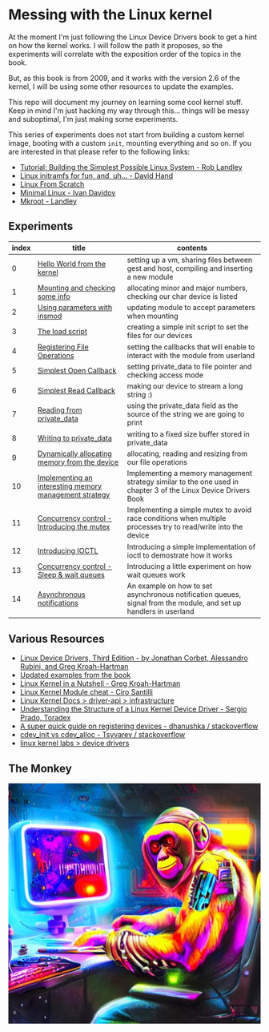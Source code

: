 # Messing with the Linux kernel

At the moment I'm just following the Linux Device Drivers book to get a hint on how the kernel works. I will follow the path it proposes, so the experiments will correlate with the exposition order of the topics in the book.

But, as this book is from 2009, and it works with the version 2.6 of the kernel, I will be using some other resources to update the examples.

This repo will document my journey on learning some cool kernel stuff.
Keep in mind I'm just hacking my way through this... things will be messy and suboptimal, I'm just making some experiments.

This series of experiments does not start from building a custom kernel image, booting with a custom `init`, mounting everything and so on. If you are interested in that please refer to the following links:

- [Tutorial: Building the Simplest Possible Linux System - Rob Landley](https://www.youtube.com/watch?v=Sk9TatW9ino)
- [Linux initramfs for fun, and, uh... - David Hand](https://www.youtube.com/watch?v=KQjRnuwb7is)
- [Linux From Scratch](https://www.linuxfromscratch.org/)
- [Minimal Linux - Ivan Davidov](https://github.com/ivandavidov/minimal/)
- [Mkroot - Landley](https://github.com/landley/mkroot)

## Experiments

| index | title                                                                                  | contents                                                                                                           |
| ----- | -------------------------------------------------------------------------------------- | ------------------------------------------------------------------------------------------------------------------ |
| 0     | [Hello World from the kernel](./00_hello_world/)                                       | setting up a vm, sharing files between gest and host, compiling and inserting a new module                         |
| 1     | [Mounting and checking some info](./01_mounting_and_checking/)                         | allocating minor and major numbers, checking our char device is listed                                             |
| 2     | [Using parameters with insmod](./02_insmod_parameters/)                                | updating module to accept parameters when mounting                                                                 |
| 3     | [The load script](./03_load_script/)                                                   | creating a simple init script to set the files for our devices                                                     |
| 4     | [Registering File Operations](./04_registering_file_operations/)                       | setting the callbacks that will enable to interact with the module from userland                                   |
| 5     | [Simplest Open Callback](./05_simplest_open_fop/)                                      | setting private_data to file pointer and checking access mode                                                      |
| 6     | [Simplest Read Callback](./06_simplest_read_fop/)                                      | making our device to stream a long string :)                                                                       |
| 7     | [Reading from private_data](./07_reading_from_private_data/)                           | using the private_data field as the source of the string we are going to print                                     |
| 8     | [Writing to private_data](./08_write_fop/)                                             | writing to a fixed size buffer stored in private_data                                                              |
| 9     | [Dynamically allocating memory from the device](./09_dynamically_allocating_a_buffer/) | allocating, reading and resizing from our file operations                                                          |
| 10    | [Implementing an interesting memory management strategy](./10_simple_pagination/)      | Implementing a memory management strategy similar to the one used in chapter 3 of the Linux Device Drivers Book    |
| 11    | [Concurrency control - Introducing the mutex](./11_introducing_the_mutex/)             | Implementing a simple mutex to avoid race conditions when multiple processes try to read/write into the device     |
| 12    | [Introducing IOCTL](./12_adding_ioctl/)                                                | Introducing a simple implementation of ioctl to demostrate how it works                                            |
| 13    | [Concurrency control - Sleep & wait queues](./13_sleepy_example/)                      | Introducing a little experiment on how wait queues work                                                            |
| 14    | [Asynchronous notifications](./14_async_notifications/)                                | An example on how to set asynchronous notification queues, signal from the module, and set up handlers in userland |

## Various Resources

- [Linux Device Drivers, Third Edition - by Jonathan Corbet, Alessandro Rubini, and Greg Kroah-Hartman](https://lwn.net/Kernel/LDD3)
- [Updated examples from the book](https://github.com/martinezjavier/ldd3)
- [Linux Kernel in a Nutshell - Greg Kroah-Hartman](http://www.kroah.com/lkn/)
- [Linux Kernel Module cheat - Ciro Santilli](https://cirosantilli.com/linux-kernel-module-cheat/)
- [Linux Kernel Docs > driver-api > infrastructure](https://www.kernel.org/doc/html/latest/driver-api/infrastructure.html)
- [Understanding the Structure of a Linux Kernel Device Driver - Sergio Prado, Toradex](https://www.youtube.com/watch?v=pIUTaMKq0Xc)
- [A super quick guide on registering devices - dhanushka / stackoverflow ](https://stackoverflow.com/a/48837481/11280510)
- [cdev_init vs cdev_alloc - Tsyvarev / stackoverflow](https://stackoverflow.com/questions/70004545/cdev-alloc-vs-cdev-init)
- [linux kernel labs > device drivers](https://linux-kernel-labs.github.io/refs/heads/master/labs/device_drivers.html)

## The Monkey

![The Monkey](the_monke.jpg)
